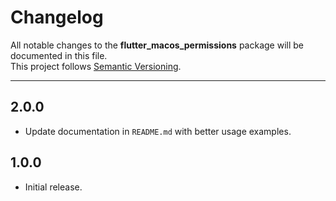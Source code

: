 # Changelog

All notable changes to the **flutter_macos_permissions** package will be documented in this file.  
This project follows [Semantic Versioning](https://semver.org/).

---
## 2.0.0 
- Update documentation in `README.md` with better usage examples.

## 1.0.0
- Initial release.